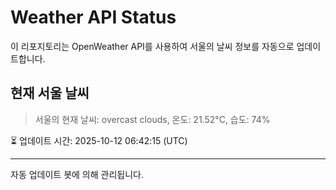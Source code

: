 
# Weather API Status

이 리포지토리는 OpenWeather API를 사용하여 서울의 날씨 정보를 자동으로 업데이트합니다.

## 현재 서울 날씨
> 서울의 현재 날씨: overcast clouds, 온도: 21.52°C, 습도: 74%

⏳ 업데이트 시간: 2025-10-12 06:42:15 (UTC)

---
자동 업데이트 봇에 의해 관리됩니다.
